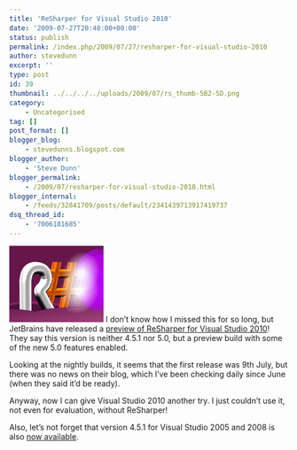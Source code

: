 ```yaml
---
title: 'ReSharper for Visual Studio 2010'
date: '2009-07-27T20:48:00+00:00'
status: publish
permalink: /index.php/2009/07/27/resharper-for-visual-studio-2010
author: stevedunn
excerpt: ''
type: post
id: 39
thumbnail: ../../../../uploads/2009/07/rs_thumb-5B2-5D.png
category:
    - Uncategorised
tag: []
post_format: []
blogger_blog:
    - stevedunns.blogspot.com
blogger_author:
    - 'Steve Dunn'
blogger_permalink:
    - /2009/07/resharper-for-visual-studio-2010.html
blogger_internal:
    - /feeds/32841709/posts/default/2341439713917419737
dsq_thread_id:
    - '7006181685'
---
```

[![rs](../../../../uploads/2009/07/rs_thumb-5B2-5D.png "rs")](/wp-content/uploads/2009/07/rs_thumb-5B2-5D.png) I don’t know how I missed this for so long, but JetBrains have released a [preview of ReSharper for Visual Studio 2010](http://www.jetbrains.net/confluence/display/ReSharper/ReSharper+for+Visual+Studio+2010+%28Preview%29)! They say this version is neither 4.5.1 nor 5.0, but a preview build with some of the new 5.0 features enabled.

Looking at the nightly builds, it seems that the first release was 9th July, but there was no news on their blog, which I’ve been checking daily since June (when they said it’d be ready).

Anyway, now I can give Visual Studio 2010 another try. I just couldn’t use it, not even for evaluation, without ReSharper!

Also, let’s not forget that version 4.5.1 for Visual Studio 2005 and 2008 is also [now available](http://www.jetbrains.com/resharper/index.html).